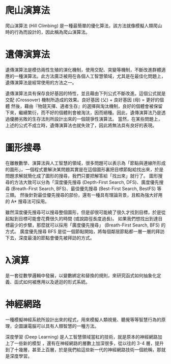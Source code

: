 <!DOCTYPE html>
<html>

<body>
<h1>爬山演算法</h1>  
  <p>爬山演算法 (Hill Climbing) 是一種最簡單的優化算法，該方法就像模擬人類爬山時的行為而設計的，因此稱為爬山演算法。</p>
 <h1>遺傳演算法</h1>
  <p>遺傳演算法是模仿兩性生殖的演化機制，使用交配、突變等機制，不斷改進群體適應的一種演算法。此方法廣泛被用在各個人工智慧領域，尤其是在最佳化問題上，遺傳演算法是經常使用的方法之一。<p>
  <p>遺傳演算法具有保存良好基因的特性，並且藉由下列公式不斷改進。這個公式就是交配 (Crossover) 機制所造成的效果。良好基因 (父) + 良好基因 (母) = 更好的個體
然後，藉由『物競天擇、適者生存』的選擇與淘汰機制，良好的個體會被保留下來，繼續繁衍，而不好的個體則會被淘汰，因而絕種。因此，遺傳演算法乃是透過優勝劣敗的生存法則所設計出來的一個競爭性演算法。
當然，在某些問題上，上述的公式不成立時，遺傳演算法也就失效了，因此將無法具有良好的表現。</p>
  <h1>圖形搜尋</h1>
  <p>在離散數學、演算法與人工智慧的領域，很多問題可以表示為「節點與連線所形成的圖形」，一個程式要解決某問題其實是在這個圖形裏把目標節點給找出來，於是問題求解就簡化成了圖形的搜尋，我們只要把解答給「找出來」就行了。
圖形搜尋的方法大致可以分為「深度優先搜尋 (Depth-First Search, DFS)、廣度優先搜尋 (Breath-First Search, BFS)、最佳優先搜尋 (Best-First Search, BestFS) 等三類。
然後針對最佳優先搜尋的部份，還有一種具有理論背景，且較為強大好用的 A* 搜尋法可採用。</p>
  <p>雖然深度優先搜尋可以搜尋整個圖形，但是卻很可能繞了很久才找到目標，於是從起點到目標可能會花費很久的時間 (或說路徑長度過長)。
如果我們想找出到達目標最少的步驟，那麼就可以採用「廣度優先搜尋」 (Breath-First Search, BFS) 的方式。
廣度優先搜尋 BFS 是從一個節點開始，將每個鄰居節點都一層一層的拜訪下去，深度最淺的節點會優先被拜訪的方式。</p>
  <h1>λ演算</h1>
  <p>是一套從數學邏輯中發展，以變數綁定和替換的規則，來研究函式如何抽象化定義、函式如何被應用以及遞迴的形式系統。</p>
  
  <h1>神經網路</h1>
  <p>一種模擬神經系統所設計出來的程式，用來模擬人類視覺、聽覺等等智慧行為的原理，企圖讓電腦可以具有人類智慧的一種方法。</p>
  <p>深度學習 (Deep Learning) 是人工智慧領域當紅的技術，就是原本的神經網路加上了一些新的模型 ，還有在神經網路的層數上加深很多，從以往的 3-4 層，提升到了十幾層，甚至上百層，於是我們給這些新一代的神經網路技術一個統稱，那就是深度學習。</p>
  
  
  
  
  
  
  
  
  
  
  
  
  
  
  
  </body>
</html>
